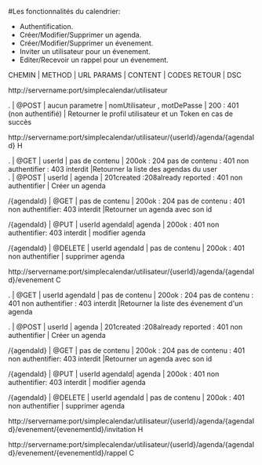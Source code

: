 #Les fonctionnalités du calendrier: 
 - Authentification.
 - Créer/Modifier/Supprimer un agenda.
 - Créer/Modifier/Supprimer un évenement.
 - Inviter un utilisateur pour un évenement.
 - Editer/Recevoir un rappel pour un évenement.


 CHEMIN | METHOD | URL PARAMS | CONTENT | CODES RETOUR | DSC
 
http://servername:port/simplecalendar/utilisateur

. | @POST | aucun parametre | nomUtilisateur , motDePasse | 200 : 401 (non authentifié) | Retourner le profil utilisateur et un Token en cas de succès




http://servername:port/simplecalendar/utilisateur/{userId}/agenda/{agendaId} H

. | @GET | userId | pas de contenu | 200ok : 204 pas de contenu : 401 non authentifier : 403 interdit |Retourner la liste des agendas du user  
. | @POST | userId | agenda | 201created :208already reported : 401 non authentifier | Créer un agenda


/{agendaId} | @GET | pas de contenu |  200ok : 204 pas de contenu : 401 non authentifier: 403 interdit |Retourner un agenda avec son id

/{agendaId} | @PUT | userId agendaId| agenda | 200ok : 401 non authentifier: 403 interdit  | modifier agenda


/{agendaId} | @DELETE | userId agendaId | pas de contenu | 200ok : 401 non authentifier | supprimer agenda



http://servername:port/simplecalendar/utilisateur/{userId}/agenda/{agendaId}/evenement C

. | @GET | userId  agendaId | pas de contenu | 200ok : 204 pas de contenu : 401 non authentifier : 403 interdit |Retourner la liste des évenement d'un agenda

. | @POST | userId | agenda | 201created :208already reported : 401 non authentifier | Créer un agenda


/{agendaId} | @GET | pas de contenu |  200ok : 204 pas de contenu : 401 non authentifier: 403 interdit |Retourner un agenda avec son id

/{agendaId} | @PUT | userId agendaId| agenda | 200ok : 401 non authentifier: 403 interdit  | modifier agenda


/{agendaId} | @DELETE | userId agendaId | pas de contenu | 200ok : 401 non authentifier | supprimer agenda

http://servername:port/simplecalendar/utilisateur/{userId}/agenda/{agendaId}/evenement/{evenementId}/invitation H



http://servername:port/simplecalendar/utilisateur/{userId}/agenda/{agendaId}/evenement/{evenementId}/rappel C
